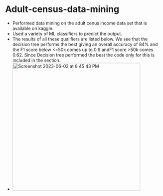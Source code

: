 # Adult-census-data-mining
- Performed data mining on the adult cenus income data set that is available on kaggle.<br />
- Used a variety of ML classifiers to predict the output.<br />
- The results of all these qualifiers are listed below. We see that the decision tree performs the best giving an overall accuracy of 84% and the F1 score below <=50k comes up to 0.9 andF1 score >50k comes 0.62. Since Decision tree performed the best the code only for this is
included in the section.<br />
- <img width="409" alt="Screenshot 2023-06-02 at 8 45 43 PM" src="https://github.com/rahnayak98/Adult-census-data-mining/assets/22400467/3865b13c-abe4-43fe-836b-e6cca5db4b82">
